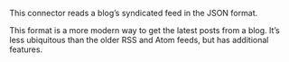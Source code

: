 
This connector reads a blog’s syndicated feed in the JSON format.

This format is a more modern way to get the latest posts from a blog. It’s less ubiquitous than the older RSS and Atom feeds, but has additional features.

